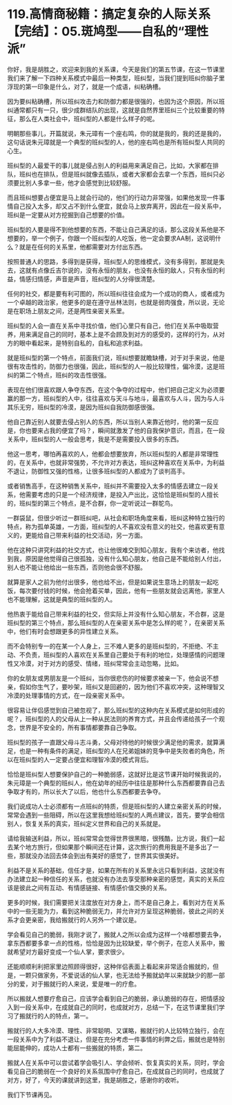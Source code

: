 # 119.高情商秘籍：搞定复杂的人际关系【完结】：05.斑鸠型——自私的“理性派”

你好，我是胡胜之，欢迎来到我的关系课，今天是我们的第五节课，在这一节课里我们来了解一下四种关系模式中最后一种类型，班纠型，当我们提到班纠你脑子里浮现的第一印象是什么，对了，就是一个成语，纠粘确槽。

因为要纠粘确槽，所以班纠攻击力和防御力都是很强的，也因为这个原因，所以班纠通常都只有一只，很少成群结队的出现，这就是自然界里班纠三个比较重要的特征，那么在人类社会中，班纠型的人都是什么样子的呢。

明朝那些事儿，开篇就说，朱元璋有一个座右鸣，你的就是我的，我的还是我的，这句话说朱元璋就是一个典型的班纠型的人，他的座右鸣也是所有班纠型人共同的心生。

班纠型的人最爱干的事儿就是侵占别人的利益用来满足自己，比如，大家都在排队，班纠也在排队，但是班纠就像去插队，或者大家都会去拿一个东西，班纠只必须要比别人多拿一些，他才会感觉到比较舒服。

而且班纠想要占便宜是马上就会行动的，他们的行动力非常强，如果他发现一件事情自己投入太多，却又占不到什么便宜，就会马上放弃离开，因此在一段关系中，班纠是一定要从对方挖掘到自己想要的价值。

班纠型的人要是得不到他想要的东西，不能让自己满足的话，那么这段关系他是不想要的，举一个例子，你跟一个班纠型的人吃饭，他一定会要求AA制，这说明什么？就是在任何的关系里，他都需要对方付出东西。

按照普通人的思路，多得到是获得，班纠型人的思维模式，没有多得到，那就是失去，这就有点像丘吉尔说的，没有永恒的朋友，也没有永恒的敌人，只有永恒的利益，情感归情感，声音是声音，班纠型的人分得很清楚。

任何的社交，都是要有利可图的，所以班纠往往会成为一个成功的商人，或者成为一个卓越的政治家，他更多的是在遵守丛林法则，也就是弱肉强食，所以说，无论是在职场上朋友之间，还是两性亲密关系里。

班纠型的人会一直在关系中寻找价值，他们心里只有自己，他们在关系中吸取营养，用来满足自己的同时，基本上是不会顾及到对方的感受的，这样的行为，从对方的眼中看起来，是特别自私的，自私和追求利益。

就是班纠型的第一个特点，前面我们说，班纠想要就瞻缺槽，对于对手来说，他是很有攻击性的，防御力也很强，因此，班纠型的人一般比较理性，偏冷漠，这是班纠的第二个特点，班纠的攻击性很强。

表现在他们很喜欢跟人争夺东西，在这个争夺的过程中，他们把自己定义为必须要赢的那一方，班纠型的人中，往往喜欢与天斗与地斗，最喜欢与人斗，因为与人斗其乐无穷，班纠型的冷漠，是因为班纠自我防御感很强。

他自己靠近别人就要去侵占别人的东西，所以当别人来靠近他时，他的第一反应是，你也要来占我的便宜了吗？，瞬间就激发了他的自我保护意识，而且，在一段关系中，班纠型的人一般会思考，我是不是需要投入很多的东西。

他这一思考，哪怕再喜欢的人，他都会想要放弃，所以班纠型的人都是非常理性的，在关系中，也就非常强势，不允许对方表达，班纠这种喜欢在关系中，为利益不退让，防御性又强的性格，让很多班纠型的人都成为了谈判高手。

或者销售高手，在这种销售关系中，班纠并不需要投入太多的情感去建立一段关系，他需要考虑的只是一个经济规律，是投入产出比，这恰恰是班纠型的人擅长的，班纠型的第三个特点，是不合群，你一定听说过一群鸵鸟。

一群袋鼠，但很少听过一群班纠吧，从社会和职场角度来看，班纠这种特立独行的特点，称为孤单英雄，一方面，班纠型的人不喜欢没有意义的社交，他喜欢更有意义的，更能给自己带来利益的社交活动，另一方面。

他在这种只讲究利益的社交方式，也让他很难交到知心朋友，我有个来访者，他找到我，原因是他觉得自己很孤独，没有什么知心朋友，他自己是不能给别人付出，别人也不能让他给出一些东西，否则他会很不舒服。

就算是家人之前为他付出很多，他也给不出，但是如果说生意场上的朋友一起吃饭，每次要付钱的时候，他会抢着买单，因此，他有一些朋友就会远离他，家里人也不能理解，这就是典型的班纠型的人。

他热衷于能给自己带来利益的社交，但实际上并没有什么知心朋友，不合群，这是班纠型的第三个特点，那么班纠型的人在亲密关系中是怎么样的呢？，在亲密关系中，他们有时会想跟更多的异性建立关系。

而不会特别专一的在某一个人身上，三不难人更多的是班纠型的，不拒绝、不主动、不负责，班纠型的人喜欢在关系里自己要处于有利的地位，处理感情的问题理性又冷漠，对于对方的感受、情绪，班纠常常会主动忽略，比如。

你的女朋友或男朋友是一个班纠，当你很悲伤的时候要求被亲一下，他会说不想亲，假如你生气了，要吵架，班纠又是回避的，因为他们不喜欢冲突，这种理智又冷漠的处理事情的方式，在一段亲密关系中。

很容易让伴侣感觉到自己被忽视了，那么班纠型的这种内在关系模式是如何形成的呢？，班纠型的人的父母从上一种从民法则的养育方式，并且会传递给孩子一个观念，世界是不安全的，所有事情都要靠自己争取。

班纠型的孩子一直跟父母斗志斗勇，父母对待他的时候很少满足他的需求，就算满足，也是一种有条件的满足，班纠型的人在兄弟姐妹的竞争中是失败者的角色，所以在班纠型的人一定要占便宜和理智冷漠的模式背后。

恰恰是班纠型人想要保护自己的一种脆弱感，这就好比是这节课开始时候我说的，朱元璋是一个典型的班纠人，他在幼年的经历中往往是那种什么东西都要靠自己去争取才有的，所以长大了以后，他也什么东西都要去争夺。

我们说成功人士必须都有一点班纠的特质，但是班纠型的人建立亲密关系的时候，常常会遇到一些阻碍，所以在这里我想给班纠型的人两点建议，首先，要学会相信别人，恢复关系的真实，班纠定义世界和自己的关系就是。

请给我输送利益，所以，班纠常常会觉得世界很黑暗，很残酷，比方说，我们一起去某个地方旅行，但如果那个瞬间还在计算，这次旅行的费用我是不是多出了一些，那就没办法回去体会到出有美好的感觉了，世界其实很美好。

利益不是关系的基础，信任才是，如果在所有的关系里永远只看到利益，这就没有办法建立起一种信任的关系，也就没有办法去享受那种亲密的感觉，真实的关系应该是彼此之间有互动、有情感链接、有情感价值交换的关系。

更多的时候，我们需要把关注度放在对方身上，而不是自己身上，看到对方在关系中的一些无能为力，看到这种脆弱无力，并允许对方呈现这种脆弱，彼此之间的关系才会更亲密，我给搬就行的人另外一个建议是。

学会看见自己的脆弱，我刚才说了，搬就人之所以会成为这样一个啥都想要去争，拿东西都要多拿一点的性格，恰恰是因为比较缺爱，举个例子，在恋人关系中，搬就希望对方最好变成一个仙人掌，要求很少。

还能顺顺利利把家里边照顾得很好，这种伴侣表面上看起来非常适合搬就的，但是，一颗只做家务，不爱说话的仙人掌，也无法给予搬就幼年以来就缺少的那一部分的爱，对于搬就行的人来说，爱是唯一的疗愈。

所以搬就人想要疗愈自己，应该学会看到自己的脆弱，承认脆弱的存在，把情感投入到一段关系中，在成就自己的同时，也成就对方，总结一下，在这节课里我们学习了搬就行的人的特点，第一。

搬就行的人大多冷漠、理性、非常聪明、又谋略，搬就行的人比较特立独行，会在一段关系中为了利益不退让，但是在充分考虑一件事情的利弊之后，搬就也是特别能屈能伸的，成功人士都有一些搬就的特质，第二。

搬就人在关系中可以尝试着学会吸引人、学会倾听、恢复真实的关系，同时，学会看见自己的脆弱在一个良好的关系氛围中疗愈自己，在成就自己的同时，也成就了对方，好了，今天的课就讲到这里，我是胡胜之，感谢你的收听。

我们下节课再见。
